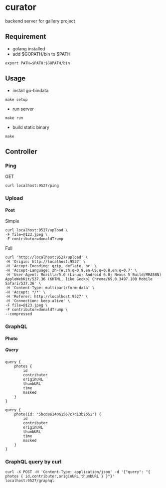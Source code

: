 # curator

backend server for gallery project

## Requirement

* golang installed
* add $GOPATH/bin to $PATH

```
export PATH=$PATH:$GOPATH/bin
```

## Usage

* install go-bindata

```
make setup
```

* run server

```
make run
```

* build static binary

```
make
```

## Controller

### Ping

GET

```
curl localhost:9527/ping
```

### Upload

#### Post

Simple
```
curl localhost:9527/upload \
-F file=@123.jpeg \
-F contributor=donaldTrump
```

Full
```
curl 'http://localhost:9527/upload' \
-H 'Origin: http://localhost:9527' \
-H 'Accept-Encoding: gzip, deflate, br' \
-H 'Accept-Language: zh-TW,zh;q=0.9,en-US;q=0.8,en;q=0.7' \
-H 'User-Agent: Mozilla/5.0 (Linux; Android 6.0; Nexus 5 Build/MRA58N) AppleWebKit/537.36 (KHTML, like Gecko) Chrome/69.0.3497.100 Mobile Safari/537.36' \
-H 'Content-Type: multipart/form-data' \
-H 'Accept: */*' \
-H 'Referer: http://localhost:9527' \
-H 'Connection: keep-alive' \
-F file=@123.jpeg \
-F contributor=donaldTrump \
--compressed
```

### GraphQL

#### Photo

##### Query

```
query {
    photos {
        id
        contributor
        originURL
        thumbURL
        time
        masked
    }
}
```

```
query {
    photo(id: "5bcd8614061567c7d13b2b51") {
        id
        contributor
        originURL
        thumbURL
        time
        masked
    }
}
```

### GraphQL query by curl

```
curl -X POST -H 'Content-Type: application/json' -d '{"query": "{ photos { id,contributor,originURL,thumbURL } }"}' localhost:9527/graphql
```
